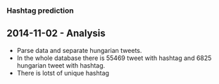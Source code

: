 ### Hashtag prediction

## 2014-11-02 - Analysis
- Parse data and separate hungarian tweets. 
- In the whole database there is 55469 tweet with hashtag and 6825 hungarian tweet with hashtag. 
- There is lotst of unique hashtag